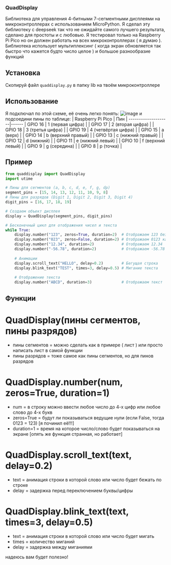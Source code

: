### QuadDisplay

Библиотека для управления 4-битными 7-сегментными дисплеями на микроконтроллерах с использованием MicroPython. Я сделал эту библиотеку с deepseek так что не ожидайте самого лучшего результата, сделано для простоты и с любовью. Я тестировал только на Raspberry Pi Pico но он должен работать на всех микроконтроллерах ( я думаю ). Библиотека использует мультиплексинг ( когда экран обновляется так быстро что кажется будто число целое ) и большое разнообразие функций

## Установка

Скопируй файл `quaddisplay.py` в папку lib на твоём микроконтроллере

## Использование

Я подключал по этой схеме, её очень легко понять:
![image](https://github.com/user-attachments/assets/215243b6-63e7-4b07-b2db-61c710d80405)
и подсоедини пины по таблице:
| Raspberry Pi Pico | Пин |
--------------------|------
| GPIO 16	| 1 (первая цифра) |
| GPIO 17	| 2 (вторая цифра) |
| GPIO 18	| 3 (третья цифра) |
| GPIO 19	| 4 (четвёртая цифра) |
| GPIO 15	| a (верх) |
| GPIO 14	| b (верхний правый) |
| GPIO 13	| c (нижний правый) |
| GPIO 12	| d (нижний) |
| GPIO 11	| e (нижний левый) |
| GPIO 10	| f (верхний левый) |
| GPIO 9	| g (середина) |
| GPIO 8	| p (точка) |

## Пример

```python
from quaddisplay import QuadDisplay
import utime

# Пины для сегментов (a, b, c, d, e, f, g, dp)
segment_pins = [15, 14, 13, 12, 11, 10, 9, 8]
# Пины для разрядов (Digit 1, Digit 2, Digit 3, Digit 4)
digit_pins = [16, 17, 18, 19]

# Создаем объект дисплея
display = QuadDisplay(segment_pins, digit_pins)

# Бесконечный цикл для отображения чисел и текста
while True:
    display.number("123", zeros=True, duration=2)  # Отображаем 123 без ведущих нулей
    display.number("023", zeros=False, duration=2) # Отображаем 0123 как 123
    display.number("12.34", duration=2)            # Отображаем 12.34
    display.number("-56.78", duration=2)           # Отображаем -56.78
    
    # Анимации
    display.scroll_text("HELLO", delay=0.2)        # Бегущая строка
    display.blink_text("TEST", times=3, delay=0.5) # Мигание текста
    
    # Отображение текста
    display.number("ABCD", duration=3)             # Отображаем текст
```
## Функции
# QuadDisplay(пины сегментов, пины разрядов)
- пины сегментов = можно сделать как в примере ( лист ) или просто написать лист в самой функции
- пины разрядов = тоже самое как пины сегментов, но для пинов разрядов

# QuadDisplay.number(num, zeros=True, duration=1)
- num = в строку можно ввести любое число до 4-х цифр или любое слово до 4-х букв
- zeros=True = будут ли показываться ведущие нули (если False, тогда 0123 = 123) [я починил её!!!]
- duration=1 = время на которое число/слово будет показываться на экране [опять же функция странная, но работает]

# QuadDisplay.scroll_text(text, delay=0.2)
- text = анимация строки в которой слово или число будет бежать по строке
- delay = задержка перед переключением буквы/цифры

# QuadDisplay.blink_text(text, times=3, delay=0.5)
- text = анимация строки в которой слово или число будет мигать
- times = количество миганий
- delay = задержка между миганиями

надеюсь вам будет полезно!
